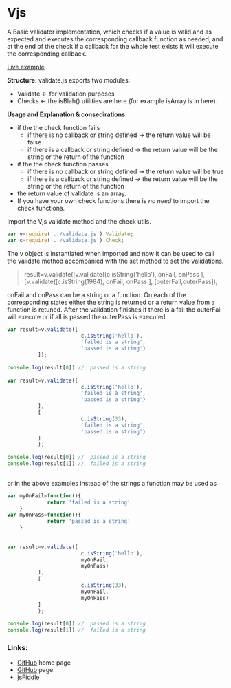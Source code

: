 # **Vjs**

A Basic validator implementation, which checks if a value is valid and as expected and executes the corresponding callback function as needed, and at the end of the check if a callback for the whole test exists it will execute the corresponding callback.

[Live example](https://jsfiddle.net/pharzan/yhqa3zsn/1/)

**Structure:**
validate.js exports two modules:
* Validate <- for validation purposes
* Checks <- the isBlah() utilities are here (for example isArray is in here). 

**Usage and Explanation & consedirations:**

* if the the check function fails
  + if there is no callback or string defined -> the return value will be false
  + if there is a callback or string defined -> the return value will be the string or the return of the function
* if the the check function passes 
  + if there is no callback or string defined -> the return value will be true
  + if there is a callback or string defined -> the return value will be the string or the return of the function
* the return value of validate is an array.
* If you have your own check functions there is _no need_ to import the check functions.

Import the Vjs validate method and the check utils.

```javascript
var v=require('../validate.js').Validate;
var c=require('../validate.js').Check;
```
The v object is instantiated when imported and now it can be used to call the validate method accompanied with the set method to set the validations.

>result=v.validate([v.validate([c.isString('hello'),
	                onFail,
                    onPass
                ],
				[v.validate([c.isString(1984),
	                onFail,
                    onPass
                ],
				[outerFail,outerPass]);
				
onFail and onPass can be a string or a function. On each of the corresponding states either the string is returned or a return value from a function is retuned.
After the validation finishes if there is a fail the outerFail will execute or if all is passed the outerPass is executed.

```javascript
var result=v.validate([
                        c.isString('hello'),
	                    'failed is a string',
    	                'passed is a string')
		  ]);
		  
console.log(result[0]) //  passed is a string
	
var result=v.validate([
                        c.isString('hello'),
	                    'failed is a string',
    	                'passed is a string')
		  ],
		  [
                        c.isString(33),
	                    'failed is a string',
    	                'passed is a string')
		  ]
		  );
		  
console.log(result[0]) //  passed is a string
console.log(result[1]) //  failed is a string
	
```
or in the above examples instead of the strings a function may be used as
```javascript
var myOnFail=function(){
             return 'failed is a string'
	}
var myOnPass=function(){
             return 'passed is a string'
	}
	
	
var result=v.validate([
                        c.isString('hello'),
	                    myOnFail,
    	                myOnPass)
		  ],
		  [
                        c.isString(33),
	                    myOnFail,
    	                myOnPass)
		  ]
		  );
		  
console.log(result[0]) //  passed is a string
console.log(result[1]) //  failed is a string

```

### Links:

* [GitHub](http://pharzan.github.io/validatorJS) home page
* [GitHub](https://github.com/pharzan/validatorJS) page
* [jsFiddle](https://jsfiddle.net/pharzan/yhqa3zsn/1/)
